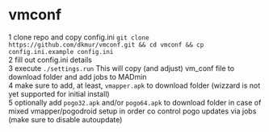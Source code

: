 
# vmconf


1 clone repo and copy config.ini ``git clone https://github.com/dkmur/vmconf.git && cd vmconf && cp config.ini.example config.ini``<BR>
2 fill out config.ini details<BR>
3 execute ``./settings.run`` This will copy (and adjust) vm_conf file to download folder and add jobs to MADmin<BR>
4 make sure to add, at least, ``vmapper.apk`` to download folder (wizzard is not yet supported for initial install)<BR>
5 optionally add ``pogo32.apk`` and/or ``pogo64.apk`` to download folder in case of mixed vmapper/pogodroid setup in order co control pogo updates via jobs (make sure to disable autoupdate)<BR>
